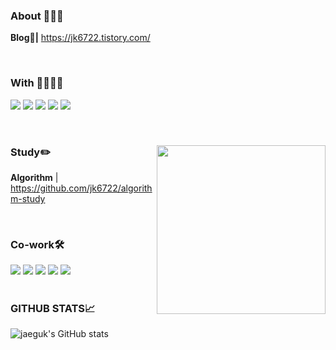 <div align="flex-start">

### About 👨🏻‍💻 

**Blog📖|** https://jk6722.tistory.com/

<br>

<div align="flex-start">

### With 👨‍👩‍👦‍👦
<a href="https://github.com/baby-deviloper" target="_blank"><img src="https://img.shields.io/badge/baby_deviloper-31A8FF?style=for-the-badge&logo=Dev.to&logoColor=#61DAFB"></a>
<a href="https://github.com/orgs/Kusitms-28th-HDmedi-B" target="_blank"><img src="https://img.shields.io/badge/HDMedi_B-0CAA41?style=for-the-badge&logo=Dev.to&logoColor=#61DAFB"></a>
<a href="https://github.com/orgs/Kusitms-28th-Kukathon-F" target="_blank"><img src="https://img.shields.io/badge/tumbly.-36465D?style=for-the-badge&logo=Tumblr&logoColor=#36465D"></a>
<a href="https://github.com/orgs/Kusitms-28th-Meet-Up-B" target="_blank"><img src="https://img.shields.io/badge/travelmaker-3EA2FF?style=for-the-badge&logo=Dev.to&logoColor=#36465D"></a>
<a href="https://github.com/orgs/Linfluencer" target="_blank"><img src="https://img.shields.io/badge/Linpl-FF0000?style=for-the-badge&logo=YouTube&logoColor=#36465D"></a>
</div>

<br>

<div align="flex-start">
  
<img src="https://github.com/jk6722/jk6722/assets/97966640/97c9a1a8-47b3-444b-ae6b-8501ddc5037b" width=270 height=270 align="right" />

### Study✏️
**Algorithm** | https://github.com/jk6722/algorithm-study

<br>

<div align="flex-start">
  
### Co-work🛠️
<img src="https://img.shields.io/badge/Git-F05032?style=flat&logo=Git&logoColor=white">
<img src="https://img.shields.io/badge/Github-181717?style=flat&logo=Github&logoColor=white">
<img src="https://img.shields.io/badge/GitLab-FC6D26?style=flat&logo=GitLab&logoColor=white">
<img src="https://img.shields.io/badge/Notion-000000?style=flat&logo=Notion&logoColor=white"/>
<img src="https://img.shields.io/badge/Figma-F24E1E?style=flat&logo=Figma&logoColor=white"/>

</div>
<br >

<div align="flex-start">

### GITHUB STATS📈
![jaeguk's GitHub stats](https://github-readme-stats.vercel.app/api?username=jk6722&show_icons=true&theme=tokyonight)

</div>

<!--
**jk6722/jk6722** is a ✨ _special_ ✨ repository because its `README.md` (this file) appears on your GitHub profile.

Here are some ideas to get you started:

- 🔭 I’m currently working on ...
- 🌱 I’m currently learning ...
- 👯 I’m looking to collaborate on ...
- 🤔 I’m looking for help with ...
- 💬 Ask me about ...
- 📫 How to reach me: ...
- 😄 Pronouns: ...
- ⚡ Fun fact: ...
-->
